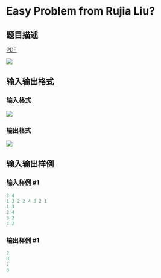 # Easy Problem from Rujia Liu?

## 题目描述

[problemUrl]: https://uva.onlinejudge.org/index.php?option=com_onlinejudge&Itemid=8&category=229&page=show_problem&problem=3142

[PDF](https://uva.onlinejudge.org/external/119/p11991.pdf)

![](https://cdn.luogu.com.cn/upload/vjudge_pic/UVA11991/9b3fc16bee6373da7ee17491912b2a1dc9de2698.png)

## 输入输出格式

### 输入格式

![](https://cdn.luogu.com.cn/upload/vjudge_pic/UVA11991/c82940836d276c437975aaa3e5b4bb2d54c9eb64.png)

### 输出格式

![](https://cdn.luogu.com.cn/upload/vjudge_pic/UVA11991/8d3343d402abdb2535799d84d6f8befcc7d19521.png)

## 输入输出样例

### 输入样例 #1

```cpp
8 4
1 3 2 2 4 3 2 1
1 3
2 4
3 2
4 2
```


### 输出样例 #1

```cpp
2
0
7
0
```


